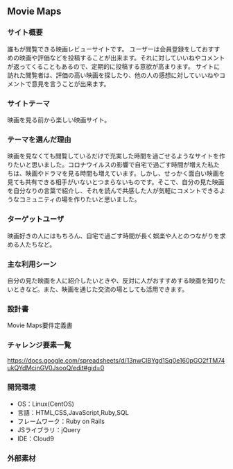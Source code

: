 ## Movie Maps

### サイト概要
誰もが閲覧できる映画レビューサイトです。
ユーザーは会員登録をしておすすめの映画や評価などを投稿することが出来ます。それに対していいねやコメントが返ってくることもあるので、定期的に投稿する意欲が高まります。
サイトに訪れた閲覧者は、評価の高い映画を探したり、他の人の感想に対していいねやコメントで意見を言うことが出来ます。

### サイトテーマ
映画を見る前から楽しい映画サイト。

### テーマを選んだ理由
映画を見なくても閲覧しているだけで充実した時間を過ごせるようなサイトを作りたいと思いました。コロナウイルスの影響で自宅で過ごす時間が増えた私たちは、映画やドラマを見る時間も増えています。しかし、せっかく面白い映画を見ても共有できる相手がいないとつまらないものです。そこで、自分の見た映画を自分なりの言葉で紹介し、それを読んで共感した人が気軽にコメントできるようなコミュニティの場を作りたいと思いました。

### ターゲットユーザ
映画好きの人にはもちろん、自宅で過ごす時間が長く娯楽や人とのつながりを求める人たちなど。

### 主な利用シーン
自分の見た映画を人に紹介したいときや、反対に人がおすすめする映画を知りたいときなど。また、映画を通じた交流の場としても活用できます。

### 設計書
Movie Maps要件定義書

### チャレンジ要素一覧
https://docs.google.com/spreadsheets/d/13nwClBYgd1Sq0e160pGO2fTM74ukQYdMcinGV0JsooQ/edit#gid=0

### 開発環境
- OS：Linux(CentOS)
- 言語：HTML,CSS,JavaScript,Ruby,SQL
- フレームワーク：Ruby on Rails
- JSライブラリ：jQuery
- IDE：Cloud9

### 外部素材